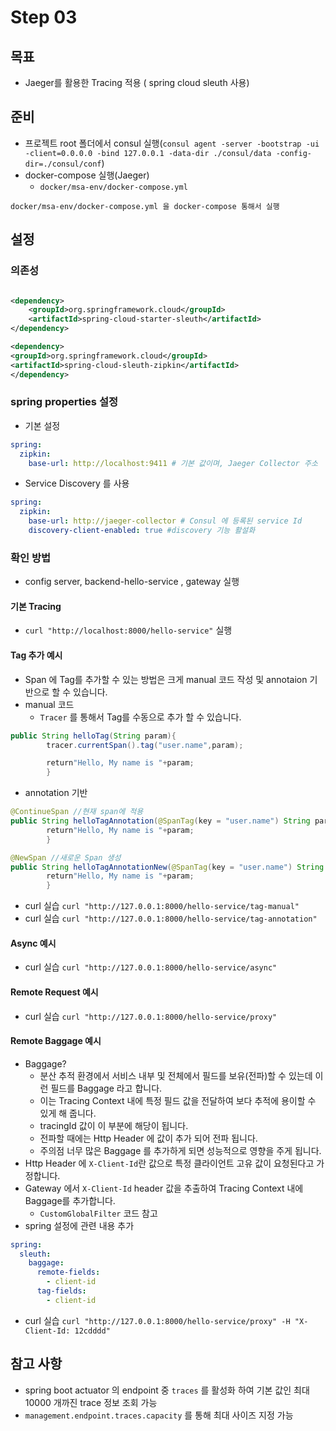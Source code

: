 # Step 03

## 목표

* Jaeger를 활용한 Tracing 적용 ( spring cloud sleuth 사용)

## 준비

* 프로젝트 root 폴더에서 consul
  실행(`consul agent -server -bootstrap -ui -client=0.0.0.0 -bind 127.0.0.1 -data-dir ./consul/data -config-dir=./consul/conf`)
* docker-compose 실행(Jaeger)
  * `docker/msa-env/docker-compose.yml`

```
docker/msa-env/docker-compose.yml 을 docker-compose 통해서 실행
```

## 설정

### 의존성

```xml

<dependency>
    <groupId>org.springframework.cloud</groupId>
    <artifactId>spring-cloud-starter-sleuth</artifactId>
</dependency>

<dependency>
<groupId>org.springframework.cloud</groupId>
<artifactId>spring-cloud-sleuth-zipkin</artifactId>
</dependency>
```

### spring properties 설정

* 기본 설정

```yaml
spring:
  zipkin:
    base-url: http://localhost:9411 # 기본 값이며, Jaeger Collector 주소
```

* Service Discovery 를 사용

```yaml
spring:
  zipkin:
    base-url: http://jaeger-collector # Consul 에 등록된 service Id 
    discovery-client-enabled: true #discovery 기능 활설화
```

### 확인 방법

* config server, backend-hello-service , gateway 실행

#### 기본 Tracing

* `curl "http://localhost:8000/hello-service"` 실행

#### Tag 추가 예시

* Span 에 Tag를 추가할 수 있는 방법은 크게 manual 코드 작성 및 annotaion 기반으로 할 수 있습니다.
* manual 코드
  * `Tracer` 를 통해서 Tag를 수동으로 추가 할 수 있습니다.

```java
public String helloTag(String param){
        tracer.currentSpan().tag("user.name",param);

        return"Hello, My name is "+param;
        }
```

* annotation 기반

```java
@ContinueSpan //현재 span에 적용
public String helloTagAnnotation(@SpanTag(key = "user.name") String param){
        return"Hello, My name is "+param;
        }

@NewSpan //새로운 Span 생성
public String helloTagAnnotationNew(@SpanTag(key = "user.name") String param){
        return"Hello, My name is "+param;
        }
```

* curl 실습 `curl "http://127.0.0.1:8000/hello-service/tag-manual"`
* curl 실습 `curl "http://127.0.0.1:8000/hello-service/tag-annotation"`

#### Async 예시

* curl 실습 `curl "http://127.0.0.1:8000/hello-service/async"`

#### Remote Request 예시

* curl 실습 `curl "http://127.0.0.1:8000/hello-service/proxy"`

#### Remote Baggage 예시

* Baggage?
  * 분산 추적 환경에서 서비스 내부 및 전체에서 필드를 보유(전파)할 수 있는데 이런 필드를 Baggage 라고 합니다.
  * 이는 Tracing Context 내에 특정 필드 값을 전달하여 보다 추적에 용이할 수 있게 해 줍니다.
  * tracingId 값이 이 부분에 해당이 됩니다.
  * 전파할 때에는 Http Header 에 값이 추가 되어 전파 됩니다.
  * 주의점 너무 많은 Baggage 를 추가하게 되면 성능적으로 영향을 주게 됩니다.
* Http Header 에 `X-Client-Id`란 값으로 특정 클라이언트 고유 값이 요청된다고 가정합니다.
* Gateway 에서 `X-Client-Id` header 값을 추출하여 Tracing Context 내에 Baggage를 추가합니다.
  * `CustomGlobalFilter` 코드 참고
* spring 설정에 관련 내용 추가

```yaml
spring:
  sleuth:
    baggage:
      remote-fields:
        - client-id
      tag-fields:
        - client-id
```

* curl 실습 `curl "http://127.0.0.1:8000/hello-service/proxy" -H "X-Client-Id: 12cdddd"`

## 참고 사항

* spring boot actuator 의 endpoint 중 `traces` 를 활성화 하여 기본 값인 최대 10000 개까진 trace 정보 조회 가능
* `management.endpoint.traces.capacity` 를 통해 최대 사이즈 지정 가능
